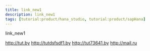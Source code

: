 ```yaml
---
title: link_new1
description: link_new1
tags: [tutorial:product/hana_studio, tutorial:product/sapHana]
---
```

link_new1

http://tut.by
http://tutdsfsdf1.by
http://tut73641.by
http://mail.ru
